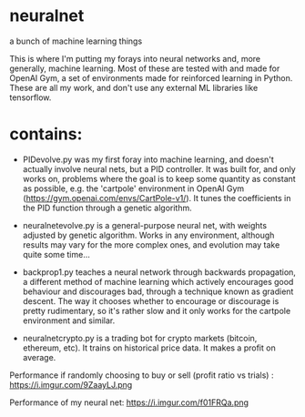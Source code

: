 # neuralnet
a bunch of machine learning things

This is where I'm putting my forays into neural networks and, more generally, machine learning. Most of these are tested with and made for OpenAI Gym, a set of environments made for reinforced learning in Python. These are all my work, and don't use any external ML libraries like tensorflow.

# contains:

- PIDevolve.py was my first foray into machine learning, and doesn't actually involve neural nets, but a PID controller. It was built for, and only works on, problems where the goal is to keep some quantity as constant as possible, e.g. the 'cartpole' environment in OpenAI Gym (https://gym.openai.com/envs/CartPole-v1/). It tunes the coefficients in the PID function through a genetic algorithm.

- neuralnetevolve.py is a general-purpose neural net, with weights adjusted by genetic algorithm. Works in any environment, although results may vary for the more complex ones, and evolution may take quite some time...

- backprop1.py teaches a neural network through backwards propagation, a different method of machine learning which actively encourages good behaviour and discourages bad, through a technique known as gradient descent. The way it chooses whether to encourage or discourage is pretty rudimentary, so it's rather slow and it only works for the cartpole environment and similar.

- neuralnetcrypto.py is a trading bot for crypto markets (bitcoin, ethereum, etc). It trains on historical price data. It makes a profit on average.

Performance if randomly choosing to buy or sell (profit ratio vs trials) :
https://i.imgur.com/9ZaayLJ.png

Performance of my neural net:
https://i.imgur.com/f01FRQa.png
